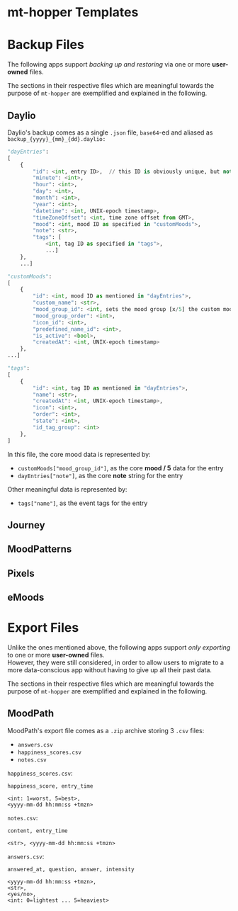 # mt-hopper Templates



# Backup Files

The following apps support *backing up and restoring* via one or more **user-owned** files.

The sections in their respective files which are meaningful towards the purpose of `mt-hopper` are exemplified and explained in the following.


## Daylio

Daylio's backup comes as a single `.json` file, `base64`-ed and aliased as `backup_{yyyy}_{mm}_{dd}.daylio:`
```python
"dayEntries": 
[
    {
        "id": <int, entry ID>,  // this ID is obviously unique, but not numbered chronologically or even starting from 0 or 1...
        "minute": <int>,
        "hour": <int>,
        "day": <int>,
        "month": <int>,
        "year": <int>,
        "datetime": <int, UNIX-epoch timestamp>,
        "timeZoneOffset": <int, time zone offset from GMT>,
        "mood": <int, mood ID as specified in "customMoods">,
        "note": <str>,
        "tags": [
            <int, tag ID as specified in "tags">,
            ...]
    },
    ...]

"customMoods":
[
    {
        "id": <int, mood ID as mentioned in "dayEntries">,
        "custom_name": <str>,
        "mood_group_id": <int, sets the mood group [x/5] the custom mood details: 1=best ... 5=worst>,
        "mood_group_order": <int>,
        "icon_id": <int>,
        "predefined_name_id": <int>,
        "is_active": <bool>,
        "createdAt": <int, UNIX-epoch timestamp>
    },
...]

"tags":
[
    {
        "id": <int, tag ID as mentioned in "dayEntries">,
        "name": <str>,
        "createdAt": <int, UNIX-epoch timestamp>,
        "icon": <int>,
        "order": <int>,
        "state": <int>,
        "id_tag_group": <int>
    },
]
```

In this file, the core mood data is represented by:
-   `customMoods["mood_group_id"]`, as the core **mood / 5** data for the entry
-   `dayEntries["note"]`, as the core **note** string for the entry

Other meaningful data is represented by:
-   `tags["name"]`, as the event tags for the entry


## Journey


## MoodPatterns


## Pixels


## eMoods



# Export Files

Unlike the ones mentioned above, the following apps support *only exporting* to one or more **user-owned** files.       
However, they were still considered, in order to allow users to migrate to a more data-conscious app without having to give up all their past data.

The sections in their respective files which are meaningful towards the purpose of `mt-hopper` are exemplified and explained in the following.


## MoodPath

MoodPath's export file comes as a `.zip` archive storing 3 `.csv` files:
-   `answers.csv`
-   `happiness_scores.csv`
-   `notes.csv`

`happiness_scores.csv`:
```
happiness_score, entry_time

<int: 1=worst, 5=best>,
<yyyy-mm-dd hh:mm:ss +tmzn>
```

`notes.csv`:
```
content, entry_time

<str>, <yyyy-mm-dd hh:mm:ss +tmzn>
```

`answers.csv`:
```
answered_at, question, answer, intensity

<yyyy-mm-dd hh:mm:ss +tmzn>,
<str>,
<yes/no>,
<int: 0=lightest ... 5=heaviest>
```